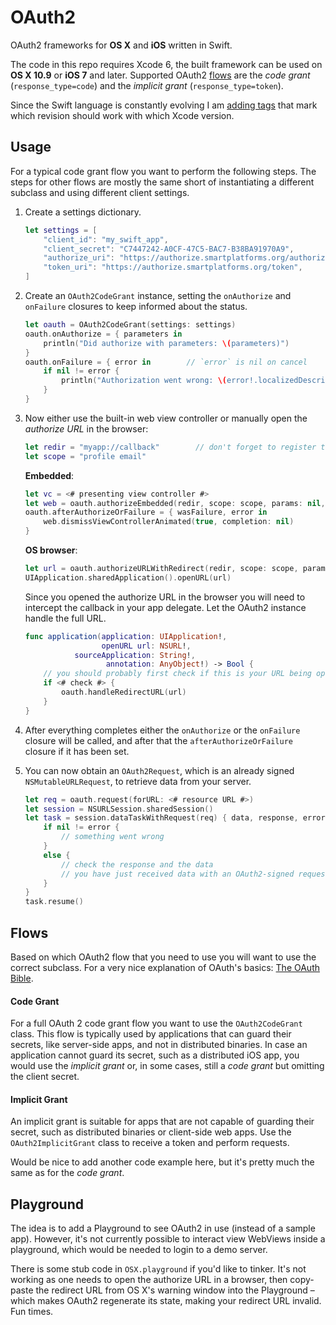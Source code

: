 OAuth2
======

OAuth2 frameworks for **OS X** and **iOS** written in Swift.

The code in this repo requires Xcode 6, the built framework can be used on **OS X 10.9** or **iOS 7** and later.
Supported OAuth2 [flows](#flows) are the _code grant_ (`response_type=code`) and the _implicit grant_ (`response_type=token`).

Since the Swift language is constantly evolving I am [adding tags](https://github.com/p2/OAuth2/releases) that mark which revision should work with which Xcode version.

Usage
-----

For a typical code grant flow you want to perform the following steps.
The steps for other flows are mostly the same short of instantiating a different subclass and using different client settings.

1. Create a settings dictionary.
	
	```swift
	let settings = [
		"client_id": "my_swift_app",
		"client_secret": "C7447242-A0CF-47C5-BAC7-B38BA91970A9",
		"authorize_uri": "https://authorize.smartplatforms.org/authorize",
		"token_uri": "https://authorize.smartplatforms.org/token",
	]
	```

2. Create an `OAuth2CodeGrant` instance, setting the `onAuthorize` and `onFailure` closures to keep informed about the status.
	
	```swift
	let oauth = OAuth2CodeGrant(settings: settings)
	oauth.onAuthorize = { parameters in
		println("Did authorize with parameters: \(parameters)")
	}
	oauth.onFailure = { error in		// `error` is nil on cancel
		if nil != error {
			println("Authorization went wrong: \(error!.localizedDescription)")
		}
	}
	```

3. Now either use the built-in web view controller or manually open the _authorize URL_ in the browser:
	
	```swift
	let redir = "myapp://callback"        // don't forget to register this scheme
	let scope = "profile email"
	```
	
	**Embedded**:
	
	```swift
	let vc = <# presenting view controller #>
	let web = oauth.authorizeEmbedded(redir, scope: scope, params: nil, from: vc)
	oauth.afterAuthorizeOrFailure = { wasFailure, error in
		web.dismissViewControllerAnimated(true, completion: nil)
	}
	```
	
	**OS browser**:
	
	```swift
	let url = oauth.authorizeURLWithRedirect(redir, scope: scope, params: nil)
	UIApplication.sharedApplication().openURL(url)
	```
	
	Since you opened the authorize URL in the browser you will need to intercept the callback in your app delegate.
	Let the OAuth2 instance handle the full URL.
	
	```swift
	func application(application: UIApplication!,
	                 openURL url: NSURL!,
	           sourceApplication: String!,
	                  annotation: AnyObject!) -> Bool {
		// you should probably first check if this is your URL being opened
		if <# check #> { 
			oauth.handleRedirectURL(url)
		}
	}
	```

4. After everything completes either the `onAuthorize` or the `onFailure` closure will be called, and after that the `afterAuthorizeOrFailure` closure if it has been set.

5. You can now obtain an `OAuth2Request`, which is an already signed `NSMutableURLRequest`, to retrieve data from your server.
	
	```swift
	let req = oauth.request(forURL: <# resource URL #>)
	let session = NSURLSession.sharedSession()
	let task = session.dataTaskWithRequest(req) { data, response, error in
		if nil != error {
			// something went wrong
		}
		else {
			// check the response and the data
			// you have just received data with an OAuth2-signed request!
		}
	}
	task.resume()
	``` 


Flows
-----

Based on which OAuth2 flow that you need to use you will want to use the correct subclass.
For a very nice explanation of OAuth's basics: [The OAuth Bible](http://oauthbible.com/#oauth-2-three-legged).

#### Code Grant

For a full OAuth 2 code grant flow you want to use the `OAuth2CodeGrant` class.
This flow is typically used by applications that can guard their secrets, like server-side apps, and not in distributed binaries.
In case an application cannot guard its secret, such as a distributed iOS app, you would use the _implicit grant_ or, in some cases, still a _code grant_ but omitting the client secret.

#### Implicit Grant

An implicit grant is suitable for apps that are not capable of guarding their secret, such as distributed binaries or client-side web apps.
Use the `OAuth2ImplicitGrant` class to receive a token and perform requests.

Would be nice to add another code example here, but it's pretty much the same as for the _code grant_.


Playground
----------

The idea is to add a Playground to see OAuth2 in use (instead of a sample app).
However, it's not currently possible to interact view WebViews inside a playground, which would be needed to login to a demo server.

There is some stub code in `OSX.playground` if you'd like to tinker.
It's not working as one needs to open the authorize URL in a browser, then copy-paste the redirect URL from OS X's warning window into the Playground – which makes OAuth2 regenerate its state, making your redirect URL invalid.
Fun times.
